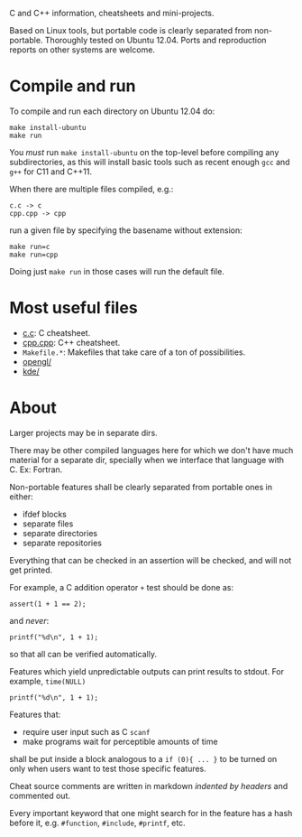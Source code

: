 C and C++ information, cheatsheets and mini-projects.

Based on Linux tools, but portable code is clearly separated from non-portable. Thoroughly tested on Ubuntu 12.04. Ports and reproduction reports on other systems are welcome.

# Compile and run

To compile and run each directory on Ubuntu 12.04 do:

    make install-ubuntu
    make run

You *must* run `make install-ubuntu` on the top-level before compiling any subdirectories, as this will install basic tools such as recent enough `gcc` and `g++` for C11 and C++11.

When there are multiple files compiled, e.g.:

    c.c -> c
    cpp.cpp -> cpp

run a given file by specifying the basename without extension:

    make run=c
    make run=cpp

Doing just `make run` in those cases will run the default file.

# Most useful files

- [c.c](c.c): C cheatsheet.
- [cpp.cpp](main_cpp.cpp): C++ cheatsheet.
- `Makefile.*`: Makefiles that take care of a ton of possibilities.
- [opengl/](opengl/)
- [kde/](kde/)

# About

Larger projects may be in separate dirs.

There may be other compiled languages here for which we don't have much material for a separate dir, specially when we interface that language with C. Ex: Fortran.

Non-portable features shall be clearly separated from portable ones in either:

- ifdef blocks
- separate files
- separate directories
- separate repositories

Everything that can be checked in an assertion will be checked, and will not get printed.

For example, a C addition operator `+` test should be done as:

    assert(1 + 1 == 2);

and *never*:

    printf("%d\n", 1 + 1);

so that all can be verified automatically.

Features which yield unpredictable outputs can print results to stdout. For example, `time(NULL)`

    printf("%d\n", 1 + 1);

Features that:

- require user input such as C `scanf`
- make programs wait for perceptible amounts of time

shall be put inside a block analogous to a `if (0){ ... }` to be turned on only when users want to test those specific features.

Cheat source comments are written in markdown *indented by headers* and commented out.

Every important keyword that one might search for in the feature has a hash before it, e.g. `#function`, `#include`, `#printf`, etc.
